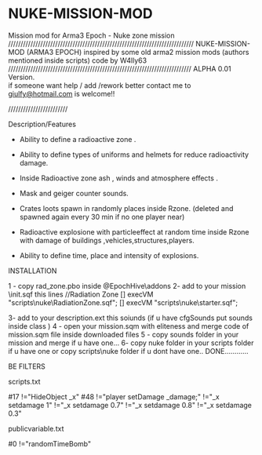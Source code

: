 # NUKE-MISSION-MOD
Mission mod for Arma3 Epoch - Nuke zone mission 
///////////////////////////////////////////////////////////////////////////
NUKE-MISSION-MOD  (ARMA3 EPOCH)
inspired by some old arma2 mission mods (authors mentioned inside scripts)
code by W4lly63
//////////////////////////////////////////////////////////////////////////
ALPHA 0.01 Version.  
if someone want help / add /rework better contact me to giulfy@hotmail.com is welcome!!

////////////////////////

Description/Features

- Ability to define a radioactive zone .
- Ability to define types of uniforms and helmets for reduce radioactivity damage.
- Inside Radioactive zone ash , winds and atmosphere effects .
- Mask and geiger counter sounds.
- Crates loots spawn in randomly places inside Rzone. (deleted and spawned again every 30 min if no one player near)

- Radioactive explosione with particleeffect at random time inside Rzone with damage of buildings ,vehicles,structures,players.
- Ability to define time, place and intensity of explosions.


INSTALLATION

1 - copy rad_zone.pbo  inside @EpochHive\addons
2-  add to your mission \init.sqf this lines
           //Radiation Zone
          [] execVM "scripts\nuke\RadiationZone.sqf";
          [] execVM "scripts\nuke\starter.sqf";
		  
3- add to your description.ext this soiunds (if u have cfgSounds put sounds inside class )
4 - open your mission.sqm with eliteness and merge code of mission.sqm file inside downloaded files
5 - copy sounds folder in your mission and merge if u have one...
6- copy nuke folder in your scripts folder if u have one or copy scripts\nuke folder if u dont have one..
DONE............
		
		
BE FILTERS

scripts.txt

#17  !="HideObject _x"
#48  !="player setDamage _damage;" !="_x setdamage 1" !="_x setdamage 0.7" !="_x setdamage 0.8"  !="_x setdamage 0.3"


publicvariable.txt


#0  !="randomTimeBomb"
